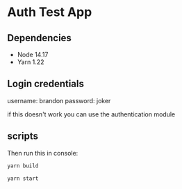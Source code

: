 # Auth Test App

## Dependencies
- Node 14.17
- Yarn 1.22

## Login credentials
username: brandon
password: joker

if this doesn't work you can use the authentication module

## scripts
Then run this in console:

```bash
yarn build

yarn start
```


